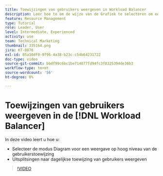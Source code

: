 ```yaml
---
title: Toewijzingen van gebruikers weergeven in Workload Balancer
description: Leer hoe te om de wijze van de Grafiek te selecteren om een mening op hoog niveau van gebruikerstoewijzing te krijgen en gebruikers' dagelijkse toewijzingsonderverdelingen te tonen.
feature: Resource Management
type: Tutorial
role: Leader, User
level: Intermediate, Experienced
activity: use
team: Technical Marketing
thumbnail: 335164.png
jira: KT-8876
exl-id: 05a10df0-9f96-4a38-b23c-c54b64231722
doc-type: video
source-git-commit: bbdf99c6bc1be714077fd94fc3f8325394de36b3
workflow-type: tm+mt
source-wordcount: '56'
ht-degree: 0%

---
```


# Toewijzingen van gebruikers weergeven in de [!DNL Workload Balancer]

In deze video leert u hoe u:

* Selecteer de modus Diagram voor een weergave op hoog niveau van de gebruikerstoewijzing
* Uitsplitsingen naar dagelijkse toewijzing van gebruikers weergeven

>[!VIDEO](https://video.tv.adobe.com/v/335164/?quality=12&learn=on&enablevpops=1)
